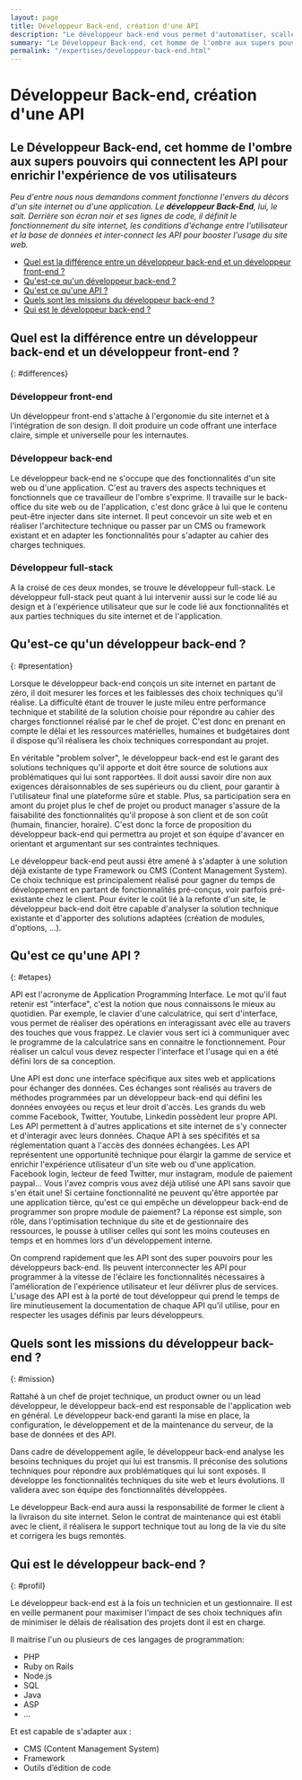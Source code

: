```yaml
---
layout: page
title: Développeur Back-end, création d'une API
description: "Le développeur back-end vous permet d'automatiser, scaller et connecter votre back-office en Python, NodeJS et Ruby."
summary: "Le Développeur Back-end, cet homme de l'ombre aux supers pouvoirs qui connectent les API pour enrichir l'expérience de vos utilisateurs"
permalink: "/expertises/developpeur-back-end.html"
---
```


# Développeur Back-end, création d'une API

## Le Développeur Back-end, cet homme de l'ombre aux supers pouvoirs qui connectent les API pour enrichir l'expérience de vos utilisateurs

_Peu d'entre nous nous demandons comment fonctionne l'envers du décors d'un site internet ou d'une application. Le **développeur Back-End**, lui, le sait. Derrière son écran noir et ses lignes de code, il définit le fonctionnement du site internet, les conditions d'échange entre l'utilisateur et la base de données et inter-connect les API pour booster l'usage du site web._

- [Quel est la différence entre un développeur back-end et un développeur front-end ?](#differences)
- [Qu'est-ce qu'un développeur back-end ?](#presentation)
- [Qu'est ce qu'une API ?](#etapes)
- [Quels sont les missions du développeur back-end ?](#mission)
- [Qui est le développeur back-end ?](#profil)

## Quel est la différence entre un développeur back-end et un développeur front-end ?

{: #differences}

### Développeur front-end

Un développeur front-end s'attache à l'ergonomie du site internet et à l'intégration de son design. Il doit produire un code offrant une interface claire, simple et universelle pour les internautes.

### Développeur back-end

Le développeur back-end ne s'occupe que des fonctionnalités d'un site web ou d'une application. C'est au travers des aspects techniques et fonctionnels que ce travailleur de l'ombre s'exprime. Il travaille sur le back-office du site web ou de l'application, c'est donc grâce à lui que le contenu peut-être injecter dans site internet. Il peut concevoir un site web et en réaliser l'architecture technique ou passer par un CMS ou framework existant et en adapter les fonctionnalités pour s'adapter au cahier des charges techniques.

### Développeur full-stack

A la croisé de ces deux mondes, se trouve le développeur full-stack. Le développeur full-stack peut quant à lui intervenir aussi sur le code lié au design et à l'expérience utilisateur que sur le code lié aux fonctionnalités et aux parties techniques du site internet et de l'application.

## Qu'est-ce qu'un développeur back-end ?

{: #presentation}

Lorsque le développeur back-end conçois un site internet en partant de zéro, il doit mesurer les forces et les faiblesses des choix techniques qu'il réalise. La difficulté étant de trouver le juste mileu entre performance technique et stabilité de la solution choisie pour répondre au cahier des charges fonctionnel réalisé par le chef de projet. C'est donc en prenant en compte le délai et les ressources matérielles, humaines et budgétaires dont il dispose qu'il réalisera les choix techniques correspondant au projet.

En véritable "problem solver", le développeur back-end est le garant des solutions techniques qu'il apporte et doit être source de solutions aux problématiques qui lui sont rapportées. Il doit aussi savoir dire non aux exigences déraisonnables de ses supérieurs ou du client, pour garantir à l'utilisateur final une plateforme sûre et stable. Plus, sa participation sera en amont du projet plus le chef de projet ou product manager s'assure de la faisabilité des fonctionnalités qu'il propose à son client et de son coût (humain, financier, horaire). C'est donc la force de proposition du développeur back-end qui permettra au projet et son équipe d'avancer en orientant et argumentant sur ses contraintes techniques.

Le développeur back-end peut aussi être amené à s'adapter à une solution déjà existante de type Framework ou CMS (Content Management System). Ce choix technique est principalement réalisé pour gagner du temps de développement en partant de fonctionnalités pré-conçus, voir parfois pré-existante chez le client. Pour éviter le coût lié à la refonte d'un site, le développeur back-end doit être capable d'analyser la solution technique existante et d'apporter des solutions adaptées (création de modules, d'options, ...).

## Qu'est ce qu'une API ?

{: #etapes}

API est l'acronyme de Application Programming Interface. Le mot qu'il faut retenir est "interface", c'est la notion que nous connaissons le mieux au quotidien. Par exemple, le clavier d'une calculatrice, qui sert d'interface, vous permet de réaliser des opérations en interagissant avec elle au travers des touches que vous frappez. Le clavier vous sert ici à communiquer avec le programme de la calculatrice sans en connaitre le fonctionnement. Pour réaliser un calcul vous devez respecter l'interface et l'usage qui en a été défini lors de sa conception.

Une API est donc une interface spécifique aux sites web et applications pour échanger des données. Ces échanges sont réalisés au travers de méthodes programmées par un développeur back-end qui défini les données envoyées ou reçus et leur droit d'accès. Les grands du web comme Facebook, Twitter, Youtube, Linkedin possèdent leur propre API. Les API permettent à d'autres applications et site internet de s'y connecter et d'interagir avec leurs données. Chaque API à ses spécifités et sa réglementation quant à l'accès des données échangées. Les API représentent une opportunité technique pour élargir la gamme de service et enrichir l'expérience utilisateur d'un site web ou d'une application. Facebook login, lecteur de feed Twitter, mur instagram, module de paiement paypal... Vous l'avez compris vous avez déjà utilisé une API sans savoir que s'en était une! Si certaine fonctionnalité ne peuvent qu'être apportée par une application tièrce, qu'est ce qui empêche un développeur back-end de programmer son propre module de paiement? La réponse est simple, son rôle, dans l'optimisation technique du site et de gestionnaire des ressources, le pousse à utiliser celles qui sont les moins couteuses en temps et en hommes lors d'un développement interne.

On comprend rapidement que les API sont des super pouvoirs pour les développeurs back-end. Ils peuvent interconnecter les API pour programmer à la vitesse de l'éclaire les fonctionnalités nécessaires à l'amélioration de l'expérience utilisateur et leur délivrer plus de services. L'usage des API est à la porté de tout développeur qui prend le temps de lire minutieusement la documentation de chaque API qu'il utilise, pour en respecter les usages définis par leurs développeurs.

## Quels sont les missions du développeur back-end ?

{: #mission}

Rattahé à un chef de projet technique, un product owner ou un lead développeur, le développeur back-end est responsable de l'application web en général. Le développeur back-end garanti la mise en place, la configuration, le développement et de la maintenance du serveur, de la base de données et des API.

Dans cadre de développement agile, le développeur back-end analyse les besoins techniques du projet qui lui est transmis. Il préconise des solutions techniques pour répondre aux problématiques qui lui sont exposés. Il développe les fonctionnalités techniques du site web et leurs évolutions. Il validera avec son équipe des fonctionnalités développées.

Le développeur Back-end aura aussi la responsabilité de former le client à la livraison du site internet. Selon le contrat de maintenance qui est établi avec le client, il réalisera le support technique tout au long de la vie du site et corrigera les bugs remontés.

## Qui est le développeur back-end ?

{: #profil}

Le développeur back-end est à la fois un technicien et un gestionnaire. Il est en veille permanent pour maximiser l'impact de ses choix techniques afin de minimiser le délais de réalisation des projets dont il est en charge.

Il maitrise l'un ou plusieurs de ces langages de programmation:

- PHP
- Ruby on Rails
- Node.js
- SQL
- Java
- ASP
- ...

Et est capable de s'adapter aux :

- CMS (Content Management System)
- Framework
- Outils d’édition de code
